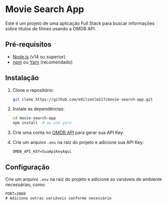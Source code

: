 # Movie Search App

Este é um projeto de uma aplicação Full Stack para buscar informações sobre títulos de filmes usando a OMDB API.

## Pré-requisitos

- [Node.js](https://nodejs.org/) (v14 ou superior)
- [npm](https://www.npmjs.com/) ou [Yarn](https://yarnpkg.com/) (recomendado)

## Instalação

1. Clone o repositório:

    ```bash
    git clone https://github.com/edilsonlm217/movie-search-app.git
    ```

2. Instale as dependências:

    ```bash
    cd movie-search-app
    npm install  # ou use yarn
    ```

3. Crie uma conta no [OMDB API](http://www.omdbapi.com/) para gerar sua API Key.

4. Crie um arquivo `.env` na raiz do projeto e adicione sua API Key:

    ```env
    OMDB_API_KEY=SuaApiKeyAqui
    ```

## Configuração

Crie um arquivo `.env` na raiz do projeto e adicione as variáveis de ambiente necessárias, como:

```env
PORT=3000
# Adicione outras variáveis conforme necessário
